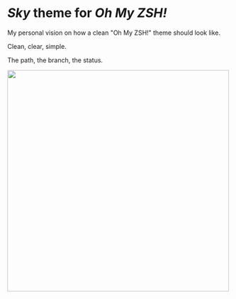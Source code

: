 *Sky* theme for *Oh My ZSH!*
=========

My personal vision on how a clean "Oh My ZSH!" theme should look like.

Clean, clear, simple.

The path, the branch, the status.

<img src="https://cldup.com/6JE2-LjD1o.png" width="500px"/>
